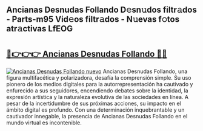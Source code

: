 ## Ancianas Desnudas Follando D𝚎sn𝚞dos filtr𝚊dos - Parts-m95 Vid𝚎os filtr𝚊dos - N𝚞evas f𝚘tos atr𝚊ctivas LfEOG

# <h2><a href="http://mb8ojct.tromn.icu/?c=Ancianas+Desnudas+Follando">🔗👉👉👉 Ancianas Desnudas Follando 🔗🔗</a></h2>

[![Ancianas Desnudas Follando nuevo](https://i.imgur.com/pEAQMta.gif)](http://mb8ojct.tromn.icu/?c=Ancianas+Desnudas+Follando)
Ancianas Desnudas Follando, una figura multifacética y polarizadora, desafía la comprensión simple. Su uso pionero de los medios digitales para la autorrepresentación ha cautivado y enfurecido a sus seguidores, encendiendo debates sobre la identidad, la expresión artística y la naturaleza evolutiva de las sociedades en línea. A pesar de la incertidumbre de sus próximas acciones, su impacto en el ámbito digital es profundo. Con una determinación inquebrantable y un cautivador innegable, la presencia de Ancianas Desnudas Follando en el mundo virtual es incontenible.
